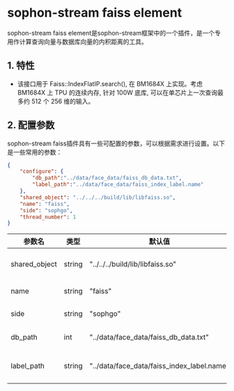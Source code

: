 # sophon-stream faiss element

sophon-stream faiss element是sophon-stream框架中的一个插件，是一个专用作计算查询向量与数据库向量的内积距离的工具。

## 1. 特性
* 该接口用于 Faiss::IndexFlatIP.search(), 在 BM1684X 上实现。考虑 BM1684X 上 TPU 的连续内存, 针对 100W 底库, 可以在单芯片上一次查询最多约 512 个 256 维的输入。

## 2. 配置参数
sophon-stream faiss插件具有一些可配置的参数，可以根据需求进行设置。以下是一些常用的参数：

```json
{
    "configure": {
        "db_path":"../data/face_data/faiss_db_data.txt",
        "label_path":"../data/face_data/faiss_index_label.name"
    },
    "shared_object": "../../../build/lib/libfaiss.so",
    "name": "faiss",
    "side": "sophgo",
    "thread_number": 1
}
```

| 参数名        | 类型   | 默认值                                     | 说明               |
| ------------- | ------ | ------------------------------------------ | ------------------ |
| shared_object | string | "../../../build/lib/libfaiss.so"           | libfaiss动态库路径 |
| name          | string | "faiss"                                    | element名称        |
| side          | string | "sophgo"                                   | 设备类型           |
| db_path       | int    | "../data/face_data/faiss_db_data.txt"      | 数据库地址         |
| label_path    | string | "../data/face_data/faiss_index_label.name" | 数据库人脸标签     |

